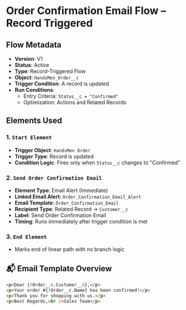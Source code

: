 # Order Confirmation Email Flow – Record Triggered

## Flow Metadata

- **Version**: V1
- **Status**: Active
- **Type**: Record-Triggered Flow
- **Object**: `HandsMen_Order__c`
- **Trigger Condition**: A record is updated
- **Run Conditions**:
  - Entry Criteria: `Status__c = "Confirmed"`
  - Optimization: Actions and Related Records

## Elements Used

### 1. `Start Element`

- **Trigger Object**: `HandsMen Order`
- **Trigger Type**: Record is updated
- **Condition Logic**: Fires only when `Status__c` changes to "Confirmed"

### 2. `Send Order Confirmation Email`

- **Element Type**: Email Alert (Immediate)
- **Linked Email Alert**: `Order_Confirmation_Email_Alert`
- **Email Template**: `Order_Confirmation_Email`
- **Recipient Type**: Related Record → `Customer__c`
- **Label**: Send Order Confirmation Email
- **Timing**: Runs immediately after trigger condition is met

### 3. `End Element`

- Marks end of linear path with no branch logic

## 📬 Email Template Overview

```html
<p>Dear {!Order__c.Customer__c},</p>
<p>Your order #{!Order__c.Name} has been confirmed!</p>
<p>Thank you for shopping with us.</p>
<p>Best Regards,<br />Sales Team</p>
```
